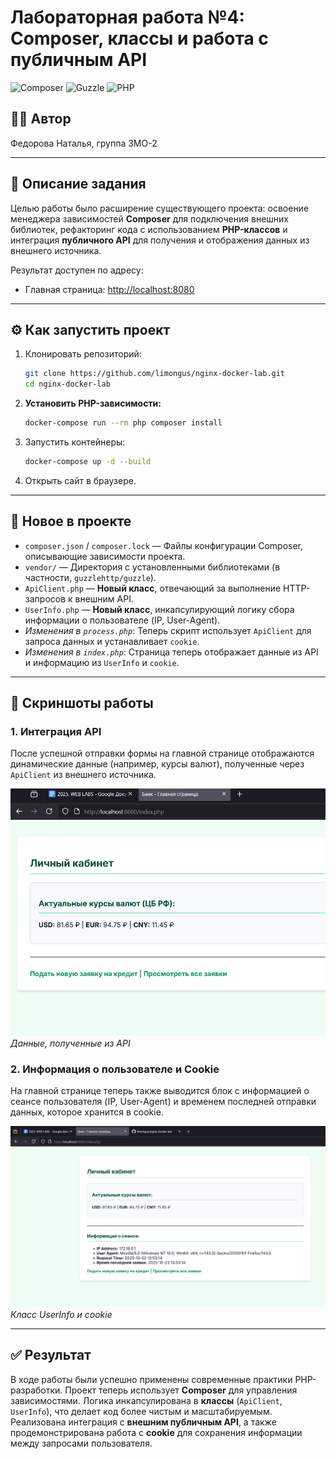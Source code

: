 # Лабораторная работа №4: Composer, классы и работа с публичным API

![Composer](https://img.shields.io/badge/Composer-885610?style=for-the-badge&logo=composer&logoColor=white)
![Guzzle](https://img.shields.io/badge/Guzzle-PHP-orange?style=for-the-badge)
![PHP](https://img.shields.io/badge/php-%23777BB4.svg?style=for-the-badge&logo=php&logoColor=white)

## 👩‍💻 Автор
Федорова Наталья, группа 3МО-2

---

## 📌 Описание задания
Целью работы было расширение существующего проекта: освоение менеджера зависимостей **Composer** для подключения внешних библиотек, рефакторинг кода с использованием **PHP-классов** и интеграция **публичного API** для получения и отображения данных из внешнего источника.
  
Результат доступен по адресу:
- Главная страница: [http://localhost:8080](http://localhost:8080)

---

## ⚙️ Как запустить проект

1.  Клонировать репозиторий:
    ```bash
    git clone https://github.com/limongus/nginx-docker-lab.git
    cd nginx-docker-lab 
    ```
2.  **Установить PHP-зависимости:**
    ```bash
    docker-compose run --rm php composer install
    ```
3.  Запустить контейнеры:
    ```bash
    docker-compose up -d --build
    ```
4.  Открыть сайт в браузере.

---

## 📂 Новое в проекте

*   `composer.json` / `composer.lock` — Файлы конфигурации Composer, описывающие зависимости проекта.
*   `vendor/` — Директория с установленными библиотеками (в частности, `guzzlehttp/guzzle`).
*   `ApiClient.php` — **Новый класс**, отвечающий за выполнение HTTP-запросов к внешним API.
*   `UserInfo.php` — **Новый класс**, инкапсулирующий логику сбора информации о пользователе (IP, User-Agent).
*   *Изменения в `process.php`*: Теперь скрипт использует `ApiClient` для запроса данных и устанавливает `cookie`.
*   *Изменения в `index.php`*: Страница теперь отображает данные из API и информацию из `UserInfo` и `cookie`.

---

## 📸 Скриншоты работы

### 1. Интеграция API
После успешной отправки формы на главной странице отображаются динамические данные (например, курсы валют), полученные через `ApiClient` из внешнего источника.

![Интеграция API](screenshots/14.png)
*Данные, полученные из API*

### 2. Информация о пользователе и Cookie
На главной странице теперь также выводится блок с информацией о сеансе пользователя (IP, User-Agent) и временем последней отправки данных, которое хранится в cookie.

![Информация о пользователе и Cookie](screenshots/15_result.png)
*Класс UserInfo и cookie*

---

## ✅ Результат

В ходе работы были успешно применены современные практики PHP-разработки. Проект теперь использует **Composer** для управления зависимостями. Логика инкапсулирована в **классы** (`ApiClient`, `UserInfo`), что делает код более чистым и масштабируемым. Реализована интеграция с **внешним публичным API**, а также продемонстрирована работа с **cookie** для сохранения информации между запросами пользователя.